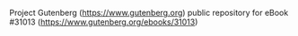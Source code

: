 Project Gutenberg (https://www.gutenberg.org) public repository for eBook #31013 (https://www.gutenberg.org/ebooks/31013)
